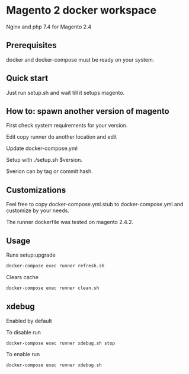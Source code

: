 # Magento 2 docker workspace

Nginx and php 7.4 for Magento 2.4

## Prerequisites

docker and docker-compose must be ready on your system.

## Quick start

Just run setup.sh and wait till it setups magento.

## How to: spawn another version of magento

First check system requirements for your version.

Edit copy runner do another location and edit

Update docker-compose.yml

Setup with ./setup.sh $version.

$verion can by tag or commit hash.

## Customizations

Feel free to copy docker-compose.yml.stub to docker-compose.yml and customize by your needs.

The runner dockerfile was tested on magento 2.4.2.

## Usage

Runs setup:upgrade 
```bash
docker-compose exec runner refresh.sh
```

Clears cache
```bash
docker-compose exec runner clean.sh
```

## xdebug

Enabled by default

To disable run
```bash
docker-compose exec runner xdebug.sh stop
```

To enable run
```bash
docker-compose exec runner xdebug.sh
```

